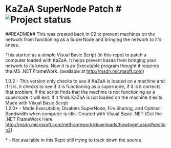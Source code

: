 # KaZaA SuperNode Patch # ![Project status](http://stillmaintained.com/druid628/KaZaA-Supernode-Patch.png)
##README##
This was created back in 02 to prevent machines on the network from functioning as a SuperNode and bringing the network to it's knees.  

This started as a simple Visual Basic Script (in this repo) to patch a computer loaded with KaZaA. It helps prevent kazaa from bringing your network to its knees. 
Now it is an Executable program thought it requires the MS .NET FrameWork. (available at http://msdn.microsoft.com)  


  1.0.2 - This version only checks to see if KaZaA is loaded on a machine and if it is, it checks to see if it is functioning as a supernode, if it is it corrects that problem. 
If the script finds that the machine is not functioning as a supernode it will exit. If it finds KaZaA is not loaded on the machine it exits. Made with Visual Basic Script  
  1.2.0\* - Made Executable; Disables SuperNode, File Sharing, and Optimal Bandwidth when computer is idle. Created with Visual Basic .NET (Get the .NET FrameWork Here:
http://msdn.microsoft.com/netframework/downloads/howtoget.aspx#section2)  

  \* - Not available in this Repo still trying to track down the source
